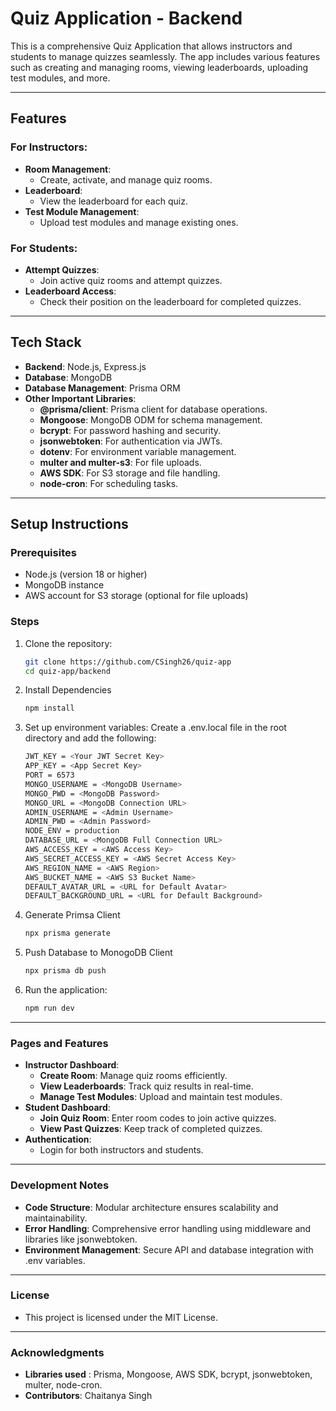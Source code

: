 # Quiz Application - Backend

This is a comprehensive Quiz Application that allows instructors and students to manage quizzes seamlessly. 
The app includes various features such as creating and managing rooms, viewing leaderboards, uploading test modules, and more.

---

## Features
### For Instructors:
- **Room Management**:
    - Create, activate, and manage quiz rooms.
- **Leaderboard**:
    - View the leaderboard for each quiz.
- **Test Module Management**:
    - Upload test modules and manage existing ones.
### For Students:
- **Attempt Quizzes**:
    - Join active quiz rooms and attempt quizzes.
- **Leaderboard Access**:
    - Check their position on the leaderboard for completed quizzes.

---

## Tech Stack
- **Backend**: Node.js, Express.js
- **Database**: MongoDB
- **Database Management**: Prisma ORM
- **Other Important Libraries**:
    - **@prisma/client**: Prisma client for database operations.
    - **Mongoose**: MongoDB ODM for schema management.
    - **bcrypt**: For password hashing and security.
    - **jsonwebtoken**: For authentication via JWTs.
    - **dotenv**: For environment variable management.
    - **multer and multer-s3**: For file uploads.
    - **AWS SDK**: For S3 storage and file handling.
    - **node-cron**: For scheduling tasks.

---

## Setup Instructions

### Prerequisites
- Node.js (version 18 or higher)
- MongoDB instance
- AWS account for S3 storage (optional for file uploads)

### Steps
1. Clone the repository:
   ```bash
   git clone https://github.com/CSingh26/quiz-app
   cd quiz-app/backend
   ```
2. Install Dependencies
    ```bash
    npm install
    ```
3. Set up environment variables: Create a .env.local file in the root directory and add the following:
    ```bash
    JWT_KEY = <Your JWT Secret Key>
    APP_KEY = <App Secret Key>
    PORT = 6573
    MONGO_USERNAME = <MongoDB Username>
    MONGO_PWD = <MongoDB Password>
    MONGO_URL = <MongoDB Connection URL>
    ADMIN_USERNAME = <Admin Username>
    ADMIN_PWD = <Admin Password>
    NODE_ENV = production
    DATABASE_URL = <MongoDB Full Connection URL>
    AWS_ACCESS_KEY = <AWS Access Key>
    AWS_SECRET_ACCESS_KEY = <AWS Secret Access Key>
    AWS_REGION_NAME = <AWS Region>
    AWS_BUCKET_NAME = <AWS S3 Bucket Name>
    DEFAULT_AVATAR_URL = <URL for Default Avatar>
    DEFAULT_BACKGROUND_URL = <URL for Default Background>
    ```
4. Generate Primsa Client
    ```bash
    npx prisma generate
    ```
5. Push Database to MonogoDB Client
    ```bash
    npx prisma db push
    ```
6. Run the application:
    ```bash 
    npm run dev
    ```
---
### Pages and Features
- **Instructor Dashboard**:
    - **Create Room**: Manage quiz rooms efficiently.
    - **View Leaderboards**: Track quiz results in real-time.
    - **Manage Test Modules**: Upload and maintain test modules.
- **Student Dashboard**:
    - **Join Quiz Room**: Enter room codes to join active quizzes.
    - **View Past Quizzes**: Keep track of completed quizzes.
- **Authentication**:
    - Login for both instructors and students.
---
### Development Notes
- **Code Structure**: Modular architecture ensures scalability and maintainability.
- **Error Handling**: Comprehensive error handling using middleware and libraries like jsonwebtoken.
- **Environment Management**: Secure API and database integration with .env variables.

---
### License
- This project is licensed under the MIT License.
---
### Acknowledgments
- **Libraries used** : Prisma, Mongoose, AWS SDK, bcrypt, jsonwebtoken, multer, node-cron.
- **Contributors**: Chaitanya Singh
